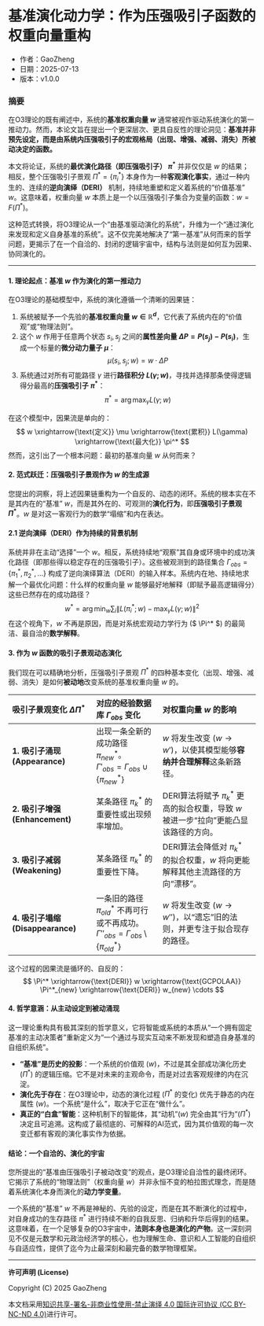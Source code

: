 # **基准演化动力学：作为压强吸引子函数的权重向量重构**

- 作者：GaoZheng
- 日期：2025-07-13
- 版本：v1.0.0

### **摘要**

在O3理论的既有阐述中，系统的**基准权重向量 $w$** 通常被视作驱动系统演化的第一推动力。然而，本论文旨在提出一个更深层次、更具自反性的理论洞见：**基准并非预先设定，而是由系统内压强吸引子的宏观格局（出现、增强、减弱、消失）所被动决定的函数。**

本文将论证，系统的**最优演化路径（即压强吸引子） $\pi^*$** 并非仅仅是 $w$ 的结果；相反，整个压强吸引子景观 $\Pi^* = \{\pi^*_i\}$ 本身作为一种**客观演化事实**，通过一种内生的、连续的**逆向演绎（DERI）** 机制，持续地重塑和定义着系统的“价值基准” $w$。这意味着，权重向量 $w$ 本质上是一个以压强吸引子集合为变量的函数：$w = F(\Pi^*)$。

这种范式转换，将O3理论从一个“由基准驱动演化的系统”，升维为一个“通过演化来发现和定义自身基准的系统”。这不仅完美地解决了“第一基准”从何而来的哲学问题，更揭示了在一个自洽的、封闭的逻辑宇宙中，结构与法则是如何互为因果、协同演化的。

---

#### **1. 理论起点：基准 $w$ 作为演化的第一推动力**

在O3理论的基础模型中，系统的演化遵循一个清晰的因果链：

1.  系统被赋予一个先验的**基准权重向量 $w \in \mathbb{R}^d$**，它代表了系统内在的“价值观”或“物理法则”。
2.  这个 $w$ 作用于任意两个状态 $s_i, s_j$ 之间的**属性差向量 $\Delta P = P(s_j) - P(s_i)$**，生成一个标量的**微分动力量子 $\mu$**：$$\mu(s_i, s_j; w) = w \cdot \Delta P$$
3.  系统通过对所有可能路径 $\gamma$ 进行**路径积分 $L(\gamma; w)$**，寻找并选择那条使得逻辑得分最高的**压强吸引子 $\pi^*$**：$$\pi^* = \arg\max_{\gamma} L(\gamma; w)$$

在这个模型中，因果流是单向的：
$$
w \xrightarrow{\text{定义}} \mu \xrightarrow{\text{累积}} L(\gamma) \xrightarrow{\text{最大化}} \pi^*
$$
然而，这引出了一个根本问题：最初的基准向量 $w$ 从何而来？

#### **2. 范式跃迁：压强吸引子景观作为 $w$ 的生成源**

您提出的洞察，将上述因果链重构为一个自反的、动态的闭环。系统的根本实在不是其内在的“基准” $w$，而是其外在的、可观测的**演化行为**，即**压强吸引子景观 $\Pi^*$**。$w$ 是对这一客观行为的数学“塌缩”和内在表达。

#### **2.1 逆向演绎（DERI）作为持续的背景机制**

系统并非在主动“选择”一个 $w$。相反，系统持续地“观察”其自身或环境中的成功演化路径（即那些得以稳定存在的压强吸引子）。这些被观测到的路径集合 $\Gamma_{obs} = \{\pi^*_1, \pi^*_2, \ldots\}$ 构成了逆向演绎算法（DERI）的输入样本。系统内在地、持续地求解一个最优化问题：什么样的权重向量 $w$ 能够最好地解释（即赋予最高逻辑得分）这些已然存在的成功路径？
$$
w^* = \arg\min_{w} \sum_{i} \left\| L(\pi^*_i; w) - \max_{\gamma}L(\gamma;w) \right\|^2
$$
在这个视角下，$w$ 不再是原因，而是对系统宏观动力学行为 ($ \Pi^* $) 的最简洁、最自洽的**数学解释**。

#### **3. 作为 $w$ 函数的吸引子景观动态演化**

我们现在可以精确地分析，压强吸引子景观 $\Pi^*$ 的四种基本变化（出现、增强、减弱、消失）是如何**被动地**改变系统的基准权重向量 $w$ 的。

| 吸引子景观变化 $\Delta \Pi^*$ | 对应的经验数据库 $\Gamma_{obs}$ 变化 | 对权重向量 $w$ 的影响 |
| :--- | :--- | :--- |
| **1. 吸引子涌现 (Appearance)** | 出现一条全新的成功路径 $\pi^*_{new}$。<br>$\Gamma'_{obs} = \Gamma_{obs} \cup \{\pi^*_{new}\}$ | $w$ 将发生改变 ($w \to w'$)，以使其模型能够**容纳并合理解释**这条新路径。 |
| **2. 吸引子增强 (Enhancement)** | 某条路径 $\pi^*_k$ 的重要性或出现频率增加。 | DERI算法将赋予 $\pi^*_k$ 更高的拟合权重，导致 $w$ 被进一步“拉向”更能凸显该路径的方向。 |
| **3. 吸引子减弱 (Weakening)** | 某条路径 $\pi^*_k$ 的重要性下降。 | DERI算法会降低对 $\pi^*_k$ 的拟合权重，$w$ 将向更能解释其他主流路径的方向“漂移”。 |
| **4. 吸引子塌缩 (Disappearance)** | 一条旧的路径 $\pi^*_{old}$ 不再可行或不再成功。<br>$\Gamma''_{obs} = \Gamma_{obs} \setminus \{\pi^*_{old}\}$ | $w$ 将发生改变 ($w \to w''$)，以“遗忘”旧的法则，并更专注于拟合现存的路径。 |

这个过程的因果流是循环的、自反的：
$$
\Pi^* \xrightarrow{\text{DERI}} w \xrightarrow{\text{GCPOLAA}} \Pi^*_{new} \xrightarrow{\text{DERI}} w_{new} \cdots
$$

#### **4. 哲学意涵：从主动设定到被动涌现**

这一理论重构具有极其深刻的哲学意义，它将智能或系统的本质从“一个拥有固定基准的主动决策者”重新定义为“一个通过与现实互动来不断发现和塑造自身基准的自组织系统”。

*   **“基准”是历史的投影**：一个系统的价值观 ($w$)，不过是其全部成功演化历史 ($\Pi^*$) 的逻辑压缩。它不是对未来的主观命令，而是对过去客观规律的内在沉淀。
*   **演化先于存在**：在O3理论中，动态的演化过程 ($\Pi^*$ 的变化) 优先于静态的内在属性 ($w$)。一个系统“是什么”，取决于它正在“做什么”。
*   **真正的“白盒”智能**：这种机制下的智能体，其“动机”($w$) 完全由其“行为”($\Pi^*$) 决定且可追溯。这构成了最彻底的、可解释的AI范式，因为其价值观的每一次变迁都有客观的演化事实作为依据。

#### **结论：一个自洽的、演化的宇宙**

您所提出的“基准由压强吸引子被动改变”的观点，是O3理论自洽性的最终闭环。它揭示了系统的“物理法则”（权重向量 $w$）并非永恒不变的柏拉图式理念，而是随着系统演化本身而演化的**动力学变量**。

一个系统的“基准” $w$ 不再是神秘的、先验的设定，而是在其不断演化的过程中，对自身成功的生存路径 $\pi^*$ 进行持续不断的自我反思、归纳和升华后得到的结果。这意味着，在一个足够复杂的O3宇宙中，**法则本身也是演化的产物**。这一深刻洞见不仅是元数学和元政治经济学的核心，也为理解生命、意识和人工智能的自组织与自适应性，提供了迄今为止最深刻和最完备的数学物理框架。

---

**许可声明 (License)**

Copyright (C) 2025 GaoZheng 

本文档采用[知识共享-署名-非商业性使用-禁止演绎 4.0 国际许可协议 (CC BY-NC-ND 4.0)](https://creativecommons.org/licenses/by-nc-nd/4.0/deed.zh-Hans)进行许可。
